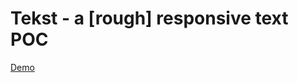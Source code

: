 Tekst - a [rough] responsive text POC
======

[Demo](https://dl.dropboxusercontent.com/u/93167521/web/tekst/index.html "Tekst Demo")